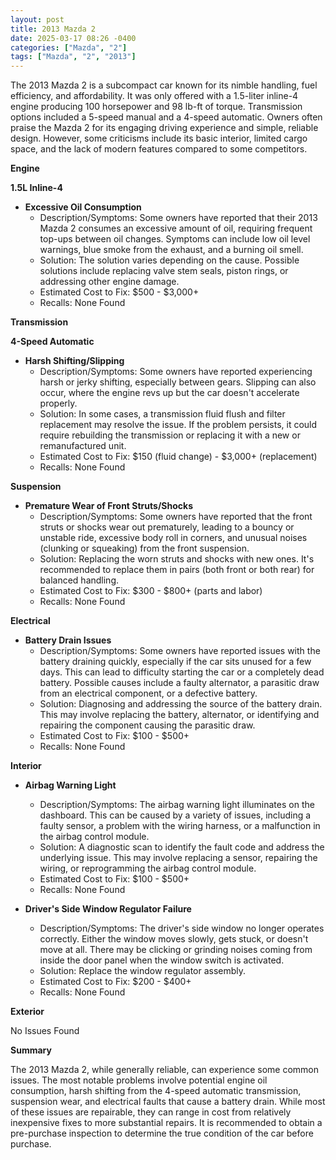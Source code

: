 ```yaml
---
layout: post
title: 2013 Mazda 2
date: 2025-03-17 08:26 -0400
categories: ["Mazda", "2"]
tags: ["Mazda", "2", "2013"]
---
```

The 2013 Mazda 2 is a subcompact car known for its nimble handling, fuel efficiency, and affordability. It was only offered with a 1.5-liter inline-4 engine producing 100 horsepower and 98 lb-ft of torque. Transmission options included a 5-speed manual and a 4-speed automatic. Owners often praise the Mazda 2 for its engaging driving experience and simple, reliable design. However, some criticisms include its basic interior, limited cargo space, and the lack of modern features compared to some competitors.

**Engine**

**1.5L Inline-4**

*   **Excessive Oil Consumption**
    *   Description/Symptoms: Some owners have reported that their 2013 Mazda 2 consumes an excessive amount of oil, requiring frequent top-ups between oil changes. Symptoms can include low oil level warnings, blue smoke from the exhaust, and a burning oil smell.
    *   Solution: The solution varies depending on the cause. Possible solutions include replacing valve stem seals, piston rings, or addressing other engine damage.
    *   Estimated Cost to Fix: $500 - $3,000+
    *   Recalls: None Found

**Transmission**

**4-Speed Automatic**

*   **Harsh Shifting/Slipping**
    *   Description/Symptoms: Some owners have reported experiencing harsh or jerky shifting, especially between gears. Slipping can also occur, where the engine revs up but the car doesn't accelerate properly.
    *   Solution: In some cases, a transmission fluid flush and filter replacement may resolve the issue. If the problem persists, it could require rebuilding the transmission or replacing it with a new or remanufactured unit.
    *   Estimated Cost to Fix: $150 (fluid change) - $3,000+ (replacement)
    *   Recalls: None Found

**Suspension**

*   **Premature Wear of Front Struts/Shocks**
    *   Description/Symptoms: Some owners have reported that the front struts or shocks wear out prematurely, leading to a bouncy or unstable ride, excessive body roll in corners, and unusual noises (clunking or squeaking) from the front suspension.
    *   Solution: Replacing the worn struts and shocks with new ones. It's recommended to replace them in pairs (both front or both rear) for balanced handling.
    *   Estimated Cost to Fix: $300 - $800+ (parts and labor)
    *   Recalls: None Found

**Electrical**

*   **Battery Drain Issues**
    *   Description/Symptoms: Some owners have reported issues with the battery draining quickly, especially if the car sits unused for a few days. This can lead to difficulty starting the car or a completely dead battery. Possible causes include a faulty alternator, a parasitic draw from an electrical component, or a defective battery.
    *   Solution: Diagnosing and addressing the source of the battery drain. This may involve replacing the battery, alternator, or identifying and repairing the component causing the parasitic draw.
    *   Estimated Cost to Fix: $100 - $500+
    *   Recalls: None Found

**Interior**

*   **Airbag Warning Light**
    *   Description/Symptoms: The airbag warning light illuminates on the dashboard. This can be caused by a variety of issues, including a faulty sensor, a problem with the wiring harness, or a malfunction in the airbag control module.
    *   Solution: A diagnostic scan to identify the fault code and address the underlying issue. This may involve replacing a sensor, repairing the wiring, or reprogramming the airbag control module.
    *   Estimated Cost to Fix: $100 - $500+
    *   Recalls: None Found

* **Driver's Side Window Regulator Failure**
    * Description/Symptoms: The driver's side window no longer operates correctly. Either the window moves slowly, gets stuck, or doesn't move at all. There may be clicking or grinding noises coming from inside the door panel when the window switch is activated.
    * Solution: Replace the window regulator assembly.
    * Estimated Cost to Fix: $200 - $400+
    * Recalls: None Found

**Exterior**

No Issues Found

**Summary**

The 2013 Mazda 2, while generally reliable, can experience some common issues. The most notable problems involve potential engine oil consumption, harsh shifting from the 4-speed automatic transmission, suspension wear, and electrical faults that cause a battery drain. While most of these issues are repairable, they can range in cost from relatively inexpensive fixes to more substantial repairs. It is recommended to obtain a pre-purchase inspection to determine the true condition of the car before purchase.

